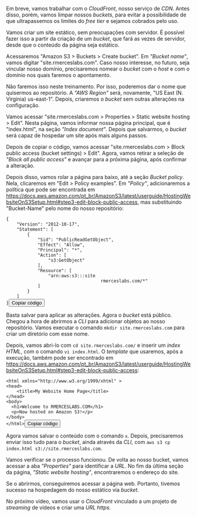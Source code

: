 <div class="formattedText" data-external-links="">
                                <p>Em breve, vamos trabalhar com o <em>CloudFront</em>, nosso serviço de <em>CDN</em>. Antes disso, porém, vamos limpar nossos <em>buckets</em>, para evitar a possibilidade de que ultrapassemos os limites do <em>free tier</em> e sejamos cobrados pelo uso.</p>
<p>Vamos criar um site estático, sem preocupações com servidor. É possível fazer isso a partir da criação de um <em>bucket</em>, que fará as vezes de servidor, desde que o conteúdo da página seja estático.</p>
<p>Acessaremos "Amazon S3 &gt; Buckets &gt; Create bucket". Em <em>"Bucket name"</em>, vamos digitar "site.rmerceslabs.com". Caso nosso interesse, no futuro, seja vincular nosso domínio, precisaremos nomear o <em>bucket</em> com o <em>host</em> e com o domínio nos quais faremos o apontamento.</p>
<p>Não faremos isso neste treinamento. Por isso, poderemos dar o nome que quisermos ao repositório. A <em>"AWS Region"</em> será, novamente, "US East (N. Virginia) us-east-1". Depois, criaremos o <em>bucket</em> sem outras alterações na configuração.</p>
<p>Vamos acessar "site.rmerceslabs.com &gt; Properties &gt; Static website hosting &gt; Edit". Nesta página, vamos informar nossa página principal, que é "index.html", na seção <em>"Index document"</em>. Depois que salvarmos, o <em>bucket</em> será capaz de hospedar um site após mais alguns passos.</p>
<p>Depois de copiar o código, vamos acessar "site.rmerceslabs.com &gt; Block public access (bucket settings) &gt; Edit". Agora, vamos retirar a seleção de <em>"Block all public access"</em> e avançar para a próxima página, após confirmar a alteração.</p>
<p>Depois disso, vamos rolar a página para baixo, até a seção <em>Bucket policy</em>. Nela, clicaremos em "Edit &gt; Policy examples". Em <em>"Policy"</em>, adicionaremos a política que pode ser encontrada em <a href="https://docs.aws.amazon.com/pt_br/AmazonS3/latest/userguide/HostingWebsiteOnS3Setup.html#step3-edit-block-public-access" rel="nofollow noopener" target="_blank">https://docs.aws.amazon.com/pt_br/AmazonS3/latest/userguide/HostingWebsiteOnS3Setup.html#step3-edit-block-public-access</a>, mas substituindo "Bucket-Name" pelo nome do nosso repositório:</p>
<pre class="prettyprint"><code class="hljs language-bash">{
    <span class="hljs-string">"Version"</span>: <span class="hljs-string">"2012-10-17"</span>,
    <span class="hljs-string">"Statement"</span>: [
        {
            <span class="hljs-string">"Sid"</span>: <span class="hljs-string">"PublicReadGetObject"</span>,
            <span class="hljs-string">"Effect"</span>: <span class="hljs-string">"Allow"</span>,
            <span class="hljs-string">"Principal"</span>: <span class="hljs-string">"*"</span>,
            <span class="hljs-string">"Action"</span>: [
                <span class="hljs-string">"s3:GetObject"</span>
            ],
            <span class="hljs-string">"Resource"</span>: [
                <span class="hljs-string">"arn:aws:s3:::site
                                    rmerceslabs.com/*"</span>
            ]
        }
    ]
}</code><button type="button" class="clipit">Copiar código</button></pre><p>Basta salvar para aplicar as alterações. Agora o <em>bucket</em> está público. Chegou a hora de abrirmos a <em>CLI</em> para adicionar objetos ao nosso repositório. Vamos executar o comando <code>mkdir site.rmerceslabs.com</code> para criar um diretório com esse nome.</p>
<p>Depois, vamos abri-lo com <code>cd site.rmerceslabs.com/</code> e inserir um <em>index HTML</em>, com o comando <code>vi index.html</code>. O <em>template</em> que usaremos, após a execução, também pode ser encontrado em <a href="https://docs.aws.amazon.com/pt_br/AmazonS3/latest/userguide/HostingWebsiteOnS3Setup.html#step3-edit-block-public-access" rel="nofollow noopener" target="_blank">https://docs.aws.amazon.com/pt_br/AmazonS3/latest/userguide/HostingWebsiteOnS3Setup.html#step3-edit-block-public-access</a>:</p>
<pre class="prettyprint"><code class="hljs language-xml"><span class="hljs-tag">&lt;<span class="hljs-name">html</span> <span class="hljs-attr">xmlns</span>=<span class="hljs-string">"http://www.w3.org/1999/xhtml"</span> &gt;</span>
<span class="hljs-tag">&lt;<span class="hljs-name">head</span>&gt;</span>
    <span class="hljs-tag">&lt;<span class="hljs-name">title</span>&gt;</span>My Website Home Page<span class="hljs-tag">&lt;/<span class="hljs-name">title</span>&gt;</span>
<span class="hljs-tag">&lt;/<span class="hljs-name">head</span>&gt;</span>
<span class="hljs-tag">&lt;<span class="hljs-name">body</span>&gt;</span>
  <span class="hljs-tag">&lt;<span class="hljs-name">h1</span>&gt;</span>Welcome to RMERCESLABS.COM<span class="hljs-tag">&lt;/<span class="hljs-name">h1</span>&gt;</span>
  <span class="hljs-tag">&lt;<span class="hljs-name">p</span>&gt;</span>Now hosted on Amazon S3!<span class="hljs-tag">&lt;/<span class="hljs-name">p</span>&gt;</span>
<span class="hljs-tag">&lt;/<span class="hljs-name">body</span>&gt;</span>
<span class="hljs-tag">&lt;/<span class="hljs-name">html</span>&gt;</span></code><button type="button" class="clipit">Copiar código</button></pre><p>Agora vamos salvar o conteúdo com o comando <code>x</code>. Depois, precisaremos enviar isso tudo para o <em>bucket</em>, ainda através da <em>CLI</em>, com <code>aws s3 cp index.html s3://site.rmerceslabs.com</code>. </p>
<p>Vamos verificar se o processo funcionou. De volta ao nosso bucket, vamos acessar a aba <em>"Properties"</em> para identificar a <em>URL</em>. No fim da última seção da página, <em>"Static website hosting"</em>, encontraremos o endereço do site.</p>
<p>Se o abrirmos, conseguiremos acessar a página web. Portanto, tivemos sucesso na hospedagem do nosso estático via <em>bucket</em>.</p>
<p>No próximo vídeo, vamos usar o <em>CloudFront</em> vinculado a um projeto de <em>streaming</em> de vídeos e criar uma <em>URL https</em>.</p>
                        </div>